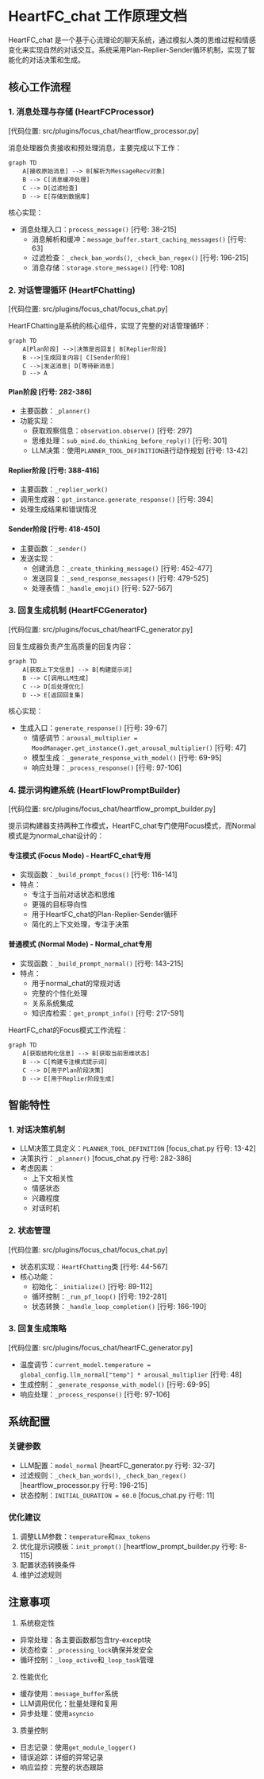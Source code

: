 # HeartFC_chat 工作原理文档

HeartFC_chat 是一个基于心流理论的聊天系统，通过模拟人类的思维过程和情感变化来实现自然的对话交互。系统采用Plan-Replier-Sender循环机制，实现了智能化的对话决策和生成。

## 核心工作流程

### 1. 消息处理与存储 (HeartFCProcessor)
[代码位置: src/plugins/focus_chat/heartflow_processor.py]

消息处理器负责接收和预处理消息，主要完成以下工作：
```mermaid
graph TD
    A[接收原始消息] --> B[解析为MessageRecv对象]
    B --> C[消息缓冲处理]
    C --> D[过滤检查]
    D --> E[存储到数据库]
```

核心实现：
- 消息处理入口：`process_message()` [行号: 38-215]
  - 消息解析和缓冲：`message_buffer.start_caching_messages()` [行号: 63]
  - 过滤检查：`_check_ban_words()`, `_check_ban_regex()` [行号: 196-215]
  - 消息存储：`storage.store_message()` [行号: 108]

### 2. 对话管理循环 (HeartFChatting)
[代码位置: src/plugins/focus_chat/focus_chat.py]

HeartFChatting是系统的核心组件，实现了完整的对话管理循环：

```mermaid
graph TD
    A[Plan阶段] -->|决策是否回复| B[Replier阶段]
    B -->|生成回复内容| C[Sender阶段]
    C -->|发送消息| D[等待新消息]
    D --> A
```

#### Plan阶段 [行号: 282-386]
- 主要函数：`_planner()`
- 功能实现：
  * 获取观察信息：`observation.observe()` [行号: 297]
  * 思维处理：`sub_mind.do_thinking_before_reply()` [行号: 301]
  * LLM决策：使用`PLANNER_TOOL_DEFINITION`进行动作规划 [行号: 13-42]

#### Replier阶段 [行号: 388-416]
- 主要函数：`_replier_work()`
- 调用生成器：`gpt_instance.generate_response()` [行号: 394]
- 处理生成结果和错误情况

#### Sender阶段 [行号: 418-450]
- 主要函数：`_sender()`
- 发送实现：
  * 创建消息：`_create_thinking_message()` [行号: 452-477]
  * 发送回复：`_send_response_messages()` [行号: 479-525]
  * 处理表情：`_handle_emoji()` [行号: 527-567]

### 3. 回复生成机制 (HeartFCGenerator)
[代码位置: src/plugins/focus_chat/heartFC_generator.py]

回复生成器负责产生高质量的回复内容：

```mermaid
graph TD
    A[获取上下文信息] --> B[构建提示词]
    B --> C[调用LLM生成]
    C --> D[后处理优化]
    D --> E[返回回复集]
```

核心实现：
- 生成入口：`generate_response()` [行号: 39-67]
  * 情感调节：`arousal_multiplier = MoodManager.get_instance().get_arousal_multiplier()` [行号: 47]
  * 模型生成：`_generate_response_with_model()` [行号: 69-95]
  * 响应处理：`_process_response()` [行号: 97-106]

### 4. 提示词构建系统 (HeartFlowPromptBuilder)
[代码位置: src/plugins/focus_chat/heartflow_prompt_builder.py]

提示词构建器支持两种工作模式，HeartFC_chat专门使用Focus模式，而Normal模式是为normal_chat设计的：

#### 专注模式 (Focus Mode) - HeartFC_chat专用
- 实现函数：`_build_prompt_focus()` [行号: 116-141]
- 特点：
  * 专注于当前对话状态和思维
  * 更强的目标导向性
  * 用于HeartFC_chat的Plan-Replier-Sender循环
  * 简化的上下文处理，专注于决策

#### 普通模式 (Normal Mode) - Normal_chat专用
- 实现函数：`_build_prompt_normal()` [行号: 143-215]
- 特点：
  * 用于normal_chat的常规对话
  * 完整的个性化处理
  * 关系系统集成
  * 知识库检索：`get_prompt_info()` [行号: 217-591]

HeartFC_chat的Focus模式工作流程：
```mermaid
graph TD
    A[获取结构化信息] --> B[获取当前思维状态]
    B --> C[构建专注模式提示词]
    C --> D[用于Plan阶段决策]
    D --> E[用于Replier阶段生成]
```

## 智能特性

### 1. 对话决策机制
- LLM决策工具定义：`PLANNER_TOOL_DEFINITION` [focus_chat.py 行号: 13-42]
- 决策执行：`_planner()` [focus_chat.py 行号: 282-386]
- 考虑因素：
  * 上下文相关性
  * 情感状态
  * 兴趣程度
  * 对话时机

### 2. 状态管理
[代码位置: src/plugins/focus_chat/focus_chat.py]
- 状态机实现：`HeartFChatting`类 [行号: 44-567]
- 核心功能：
  * 初始化：`_initialize()` [行号: 89-112]
  * 循环控制：`_run_pf_loop()` [行号: 192-281]
  * 状态转换：`_handle_loop_completion()` [行号: 166-190]

### 3. 回复生成策略
[代码位置: src/plugins/focus_chat/heartFC_generator.py]
- 温度调节：`current_model.temperature = global_config.llm_normal["temp"] * arousal_multiplier` [行号: 48]
- 生成控制：`_generate_response_with_model()` [行号: 69-95]
- 响应处理：`_process_response()` [行号: 97-106]

## 系统配置

### 关键参数
- LLM配置：`model_normal` [heartFC_generator.py 行号: 32-37]
- 过滤规则：`_check_ban_words()`, `_check_ban_regex()` [heartflow_processor.py 行号: 196-215]
- 状态控制：`INITIAL_DURATION = 60.0` [focus_chat.py 行号: 11]

### 优化建议
1. 调整LLM参数：`temperature`和`max_tokens`
2. 优化提示词模板：`init_prompt()` [heartflow_prompt_builder.py 行号: 8-115]
3. 配置状态转换条件
4. 维护过滤规则

## 注意事项

1. 系统稳定性
- 异常处理：各主要函数都包含try-except块
- 状态检查：`_processing_lock`确保并发安全
- 循环控制：`_loop_active`和`_loop_task`管理

2. 性能优化
- 缓存使用：`message_buffer`系统
- LLM调用优化：批量处理和复用
- 异步处理：使用`asyncio`

3. 质量控制
- 日志记录：使用`get_module_logger()`
- 错误追踪：详细的异常记录
- 响应监控：完整的状态跟踪
